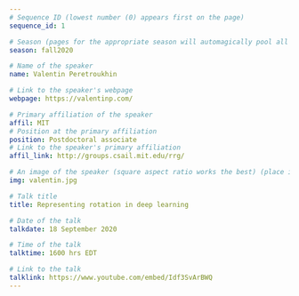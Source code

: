 ```yaml
---
# Sequence ID (lowest number (0) appears first on the page)
sequence_id: 1

# Season (pages for the appropriate season will automagically pool all speakers that gave a talk in the season)
season: fall2020

# Name of the speaker
name: Valentin Peretroukhin

# Link to the speaker's webpage
webpage: https://valentinp.com/

# Primary affiliation of the speaker
affil: MIT
# Position at the primary affiliation
position: Postdoctoral associate
# Link to the speaker's primary affiliation
affil_link: http://groups.csail.mit.edu/rrg/

# An image of the speaker (square aspect ratio works the best) (place in the `assets/img/speakers` directory)
img: valentin.jpg

# Talk title
title: Representing rotation in deep learning

# Date of the talk
talkdate: 18 September 2020

# Time of the talk
talktime: 1600 hrs EDT

# Link to the talk
talklink: https://www.youtube.com/embed/Idf3SvArBWQ
---
```


<!-- Whatever you write below will be disregarded -->

